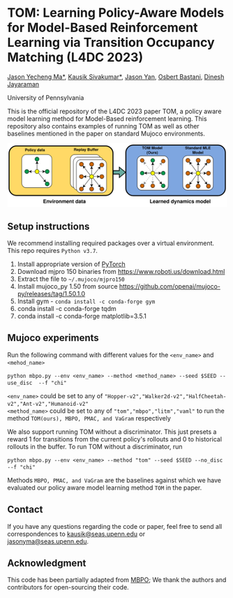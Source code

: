 # TOM: Learning Policy-Aware Models for Model-Based Reinforcement Learning via Transition Occupancy Matching (L4DC 2023)
[Jason Yecheng Ma*](https://www.seas.upenn.edu/~jasonyma/), [Kausik Sivakumar*](https://kausiksivakumar.github.io/), [Jason Yan](https://www.linkedin.com/in/jasyan/), [Osbert Bastani](https://obastani.github.io/), [Dinesh Jayaraman](https://www.seas.upenn.edu/~dineshj/)

University of Pennsylvania

This is the official repository of the L4DC 2023 paper TOM, a policy aware model learning method for Model-Based reinforcement learning. This repository also contains examples of running TOM as well as other baselines mentioned in the paper on standard Mujoco environments.

<img src="assets/tom_concept_diag_final.png">

## Setup instructions
We recommend installing required packages over a virtual environment. This repo requires `Python v3.7`.
1. Install appropriate version of [PyTorch](https://pytorch.org/)
2. Download mjpro 150 binaries from https://www.roboti.us/download.html
3. Extract the file to `~/.mujoco/mjpro150`
4. Install mujoco_py 1.50 from source https://github.com/openai/mujoco-py/releases/tag/1.50.1.0
5. Install gym - `conda install -c conda-forge gym`
6. conda install -c conda-forge tqdm
7. conda install -c conda-forge matplotlib=3.5.1

## Mujoco experiments 
Run the following command with different values for the `<env_name>` and `<mehod_name>`
```
python mbpo.py --env <env_name> --method <method_name> --seed $SEED --use_disc  --f "chi"
```
`<env_name>` could be set to any of `"Hopper-v2","Walker2d-v2","HalfCheetah-v2","Ant-v2","Humanoid-v2"` <br />
`<method_name>` could be set to any of `"tom","mbpo","litm","vaml"` to run the method `TOM(ours), MBPO, PMAC, and VaGram` respectively

We also support running TOM without a discriminator. This just presets a reward 1 for transitions from the current policy's rollouts and 0 to historical rollouts in the buffer. To run TOM without a discriminator, run
```
python mbpo.py --env <env_name> --method "tom" --seed $SEED --no_disc  --f "chi"
```

Methods `MBPO, PMAC, and VaGram` are the baselines against which we have evaluated our policy aware model learning method `TOM` in the paper. 

## Contact
If you have any questions regarding the code or paper, feel free to send all correspondences to kausik@seas.upenn.edu or jasonyma@seas.upenn.edu.

## Acknowledgment
This code has been partially adapted from [MBPO](https://github.com/Xingyu-Lin/mbpo_pytorch); We thank the authors and contributors for open-sourcing their code. 
